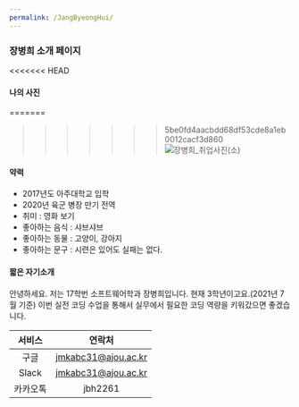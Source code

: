 ```yaml
---
permalink: /JangByeongHui/
---
```


### 장병희 소개 페이지
<<<<<<< HEAD
#### 나의 사진
=======

>>>>>>> 5be0fd4aacbdd68df53cde8a1eb0012cacf3d860
![장병희_취업사진(소)](https://user-images.githubusercontent.com/41332873/124732220-f9b81a00-df4d-11eb-96c1-a588e21ddefa.jpg)

#### 약력
* 2017년도 아주대학교 입학
* 2020년 육군 병장 만기 전역
* 취미 : 영화 보기
* 좋아하는 음식 : 샤브샤브
* 좋아하는 동물 : 고양이, 강아지
* 좋아하는 문구 : 시련은 있어도 실패는 없다.

#### 짧은 자기소개
안녕하세요. 저는 17학번 소프트웨어학과 장병희입니다. 현재 3학년이고요.(2021년 7월 기준)
이번 실전 코딩 수업을 통해서 실무에서 필요한 코딩 역량을 키워갔으면 좋겠습니다.

|서비스|연락처|
|:------:|:---:|
|구글|jmkabc31@ajou.ac.kr|
|Slack|jmkabc31@ajou.ac.kr|
|카카오톡|jbh2261|


